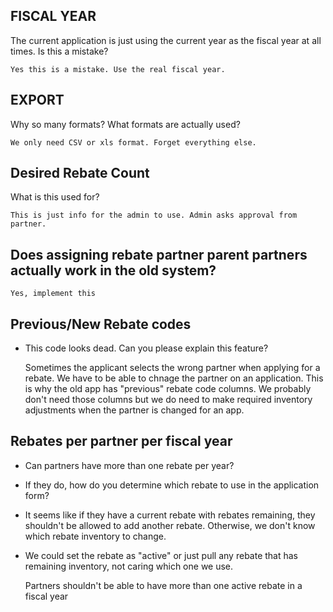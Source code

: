 ## FISCAL YEAR
The current application is just using the current year as the fiscal year
at all times. Is this a mistake?

    Yes this is a mistake. Use the real fiscal year.

## EXPORT
Why so many formats?
What formats are actually used?

    We only need CSV or xls format. Forget everything else.

## Desired Rebate Count
What is this used for?

    This is just info for the admin to use. Admin asks approval from partner.

## Does assigning rebate partner parent partners actually work in the old system?

    Yes, implement this

## Previous/New Rebate codes
* This code looks dead. Can you please explain this feature?

    Sometimes the applicant selects the wrong partner when applying
    for a rebate. We have to be able to chnage the partner on an application.
    This is why the old app has "previous" rebate code columns.
    We probably don't need those columns but we do need to make required
    inventory adjustments when the partner is changed for an app.

## Rebates per partner per fiscal year
* Can partners have more than one rebate per year?
* If they do, how do you determine which rebate to use in the
  application form?
* It seems like if they have a current rebate with rebates remaining,
  they shouldn't be allowed to add another rebate. Otherwise, we don't know
  which rebate inventory to change.
* We could set the rebate as "active" or just pull any rebate that has remaining
  inventory, not caring which one we use.

    Partners shouldn't be able to have more than one active rebate in a fiscal year